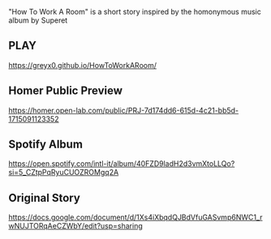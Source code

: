 "How To Work A Room" is a short story inspired by the homonymous music album by Superet

## PLAY
https://greyx0.github.io/HowToWorkARoom/

## Homer Public Preview
https://homer.open-lab.com/public/PRJ-7d174dd6-615d-4c21-bb5d-1715091123352

## Spotify Album
https://open.spotify.com/intl-it/album/40FZD9ladH2d3vmXtoLLQo?si=5_CZtpPqRyuCUOZROMgq2A

## Original Story
https://docs.google.com/document/d/1Xs4iXbqdQJBdVfuGASvmp6NWC1_rwNUJTORqAeCZWbY/edit?usp=sharing


